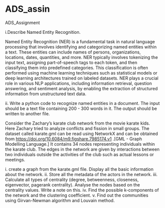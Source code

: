 # ADS_assin
ADS_Assignment


i.Describe Named Entity Recognition.

Named Entity Recognition (NER) is a fundamental task in natural language processing that involves identifying and categorizing named entities within a text. These entities can include names of persons, organizations, locations, dates, quantities, and more. NER typically involves tokenizing the input text, assigning part-of-speech tags to each token, and then classifying them into predefined categories. This classification is often performed using machine learning techniques such as statistical models or deep learning architectures trained on labeled datasets. NER plays a crucial role in various NLP applications, including information retrieval, question answering, and sentiment analysis, by enabling the extraction of structured information from unstructured text data.

ii. Write a python code to recognize named entities in a document. The input should be a text file containing 200 - 300 words in it. The output should be written to another file.

Consider the Zachary’s karate club network from the movie karate kids. Here Zachary tried to analyze conflicts and fission in small groups. The dataset called karate.gml can be read using NetworkX and can be obtained from https://doi.org/10.6084/m9.figshare.7985174.v1 .[GML - Graph Modelling Language.] It contains 34 nodes representing individuals within the karate club. The edges in the network are given by interactions between two individuals outside the activities of the club such as actual lessons or meetings.

i. create a graph from the karate.gml file. Display all the basic information about the network. ii. Store all the metadata of the actors in the network. iii. Calculate all types of centrality (degree, betweenness, closeness, eigenvector, pagerank centrality). Analyse the nodes based on the centrality values. Write a note on this. iv. Find the possible k-components of the network and the clustering coefficient. v. Find out the communities using Girvan-Newman algorithm and Louvain method.
